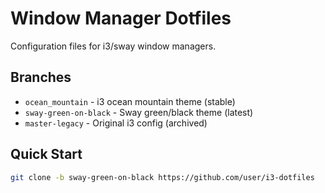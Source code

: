 # Window Manager Dotfiles

Configuration files for i3/sway window managers.

## Branches
- `ocean_mountain` - i3 ocean mountain theme (stable)
- `sway-green-on-black` - Sway green/black theme (latest)
- `master-legacy` - Original i3 config (archived)

## Quick Start
```bash
git clone -b sway-green-on-black https://github.com/user/i3-dotfiles
```
